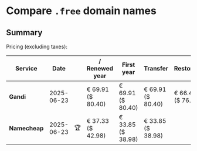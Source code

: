 # Compare `.free` domain names

## Summary

Pricing (excluding taxes):

| Service | Date |  | / Renewed year | First year | Transfer | Restoration |
|--|--|--|--|--|--|--|
| **Gandi** | 2025-06-23 |  | € 69.91<br>($ 80.40) | € 69.91<br>($ 80.40) | € 69.91<br>($ 80.40) | € 66.42<br>($ 76.38) |
| **Namecheap** | 2025-06-23 | 🏆 | € 37.33<br>($ 42.98) | € 33.85<br>($ 38.98) | € 33.85<br>($ 38.98) |  |

